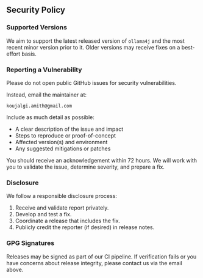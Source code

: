 ## Security Policy

### Supported Versions

We aim to support the latest released version of `ollama4j` and the most recent minor version prior to it. Older versions may receive fixes on a best-effort basis.

### Reporting a Vulnerability

Please do not open public GitHub issues for security vulnerabilities.

Instead, email the maintainer at:

```
koujalgi.amith@gmail.com
```

Include as much detail as possible:

- A clear description of the issue and impact
- Steps to reproduce or proof-of-concept
- Affected version(s) and environment
- Any suggested mitigations or patches

You should receive an acknowledgement within 72 hours. We will work with you to validate the issue, determine severity, and prepare a fix.

### Disclosure

We follow a responsible disclosure process:

1. Receive and validate report privately.
2. Develop and test a fix.
3. Coordinate a release that includes the fix.
4. Publicly credit the reporter (if desired) in release notes.

### GPG Signatures

Releases may be signed as part of our CI pipeline. If verification fails or you have concerns about release integrity, please contact us via the email above.


